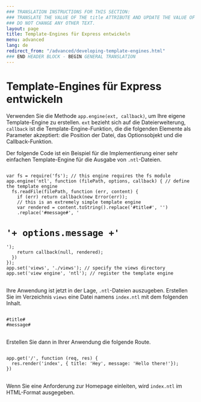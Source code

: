 ```yaml
---
### TRANSLATION INSTRUCTIONS FOR THIS SECTION:
### TRANSLATE THE VALUE OF THE title ATTRIBUTE AND UPDATE THE VALUE OF THE lang ATTRIBUTE. 
### DO NOT CHANGE ANY OTHER TEXT. 
layout: page
title: Template-Engines für Express entwickeln
menu: advanced
lang: de
redirect_from: "/advanced/developing-template-engines.html"
### END HEADER BLOCK - BEGIN GENERAL TRANSLATION
---
```


# Template-Engines für Express entwickeln

Verwenden Sie die Methode `app.engine(ext, callback)`, um Ihre eigene Template-Engine zu erstellen. `ext` bezieht sich auf die Dateierweiterung, `callback` ist die Template-Engine-Funktion, die die folgenden Elemente als Parameter akzeptiert: die Position der Datei, das Optionsobjekt und die Callback-Funktion. 

Der folgende Code ist ein Beispiel für die Implementierung einer sehr einfachen Template-Engine für die Ausgabe von `.ntl`-Dateien. 

<pre>
<code class="language-javascript" translate="no">
var fs = require('fs'); // this engine requires the fs module
app.engine('ntl', function (filePath, options, callback) { // define the template engine
  fs.readFile(filePath, function (err, content) {
    if (err) return callback(new Error(err));
    // this is an extremely simple template engine
    var rendered = content.toString().replace('#title#', '<title>'+ options.title +'</title>')
    .replace('#message#', '<h1>'+ options.message +'</h1>');
    return callback(null, rendered);
  })
});
app.set('views', './views'); // specify the views directory
app.set('view engine', 'ntl'); // register the template engine
</code>
</pre>

Ihre Anwendung ist jetzt in der Lage, `.ntl`-Dateien auszugeben. Erstellen Sie im Verzeichnis `views` eine Datei namens `index.ntl` mit dem folgenden Inhalt. 

<pre>
<code class="language-javascript" translate="no">
#title#
#message#
</code>
</pre>
Erstellen Sie dann in Ihrer Anwendung die folgende Route.
<pre>
<code class="language-javascript" translate="no">
app.get('/', function (req, res) {
  res.render('index', { title: 'Hey', message: 'Hello there!'});
})
</code>
</pre>
Wenn Sie eine Anforderung zur Homepage einleiten, wird `index.ntl` im HTML-Format ausgegeben.
